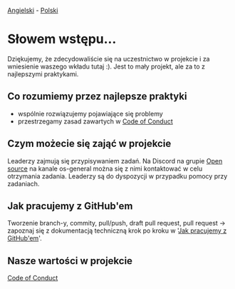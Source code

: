 [Angielski](CONTRIBUTING.md) - [<ins>Polski</ins>](CONTRIBUTING.pl.md)

# Słowem wstępu...

Dziękujemy, że zdecydowaliście się na uczestnictwo w projekcie i za
wniesienie waszego wkładu tutaj :).
Jest to mały projekt, ale za to z najlepszymi praktykami.

## Co rozumiemy przez najlepsze praktyki
- wspólnie rozwiązujemy pojawiające się problemy
- przestrzegamy zasad zawartych w [Code of Conduct](CODE_OF_CONDUCT.pl.md)

## Czym możecie się zająć w projekcie

Leaderzy zajmują się przypisywaniem zadań.
Na Discord na grupie [Open source](https://discord.gg/Hj7bAz2G) na kanale os-general można się z
nimi kontaktować w celu otrzymania zadania. Leaderzy są do dyspozycji w przypadku pomocy przy zadaniach.

## Jak pracujemy z GitHub'em
Tworzenie branch-y, commity, pull/push, draft pull request, pull request → zapoznaj się z dokumentacją techniczną krok po kroku w 
'[Jak pracujemy z GitHub'em](githubwork/GITHUB_WORK.pl.md)'.

## Nasze wartości w projekcie
[Code of Conduct](CODE_OF_CONDUCT.pl.md)
